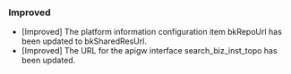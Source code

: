 ### Improved

- [Improved] The platform information configuration item bkRepoUrl has been updated to bkSharedResUrl.
- [Improved] The URL for the apigw interface search_biz_inst_topo has been updated.
